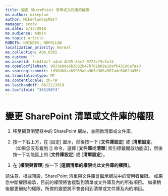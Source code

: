 ```yaml
---
title: 變更 SharePoint 清單或文件庫的權限
ms.author: mikeplum
author: MikePlumleyMSFT
manager: scotv
ms.date: 5/17/2018
ms.audience: Admin
ms.topic: article
ROBOTS: NOINDEX, NOFOLLOW
localization_priority: Normal
ms.collection: Adm_O365
ms.custom: ''
ms.assetid: 1cb414cf-a4a4-4b35-84c2-0723cf5c5a14
ms.openlocfilehash: 9033e8da6b3032b47b761b89e18af643100afaa0
ms.sourcegitcommit: 1d98db8acb9959aba3b5e308a567ade6b62da56c
ms.translationtype: MT
ms.contentlocale: zh-TW
ms.lasthandoff: 08/22/2019
ms.locfileid: "36519074"
---
```

# <a name="change-permissions-for-a-sharepoint-list-or-library"></a>變更 SharePoint 清單或文件庫的權限

1. 移至網頁瀏覽器中的 SharePoint 網站，並開啟清單或文件庫。
    
2. 按一下右上方，在 [設定] 圖示，然後按一下 [**文件庫設定**] 或 [**清單設定**。 （如果您沒有看到 [] 命令，選擇 [**文件庫**或**清單**] 索引標籤開啟功能區]，然後按一下功能區上的 [**文件庫設定**] 或 [**清單設定**）。 
    
3. 在 [**權限與管理**] 按一下 [**這個清單的權限**或**此文件庫的權限**]。
    
請注意，根據預設，SharePoint 清單與文件庫會繼承網站中的使用者權限。 如果您中斷權限繼承，目前的權限將會複製到清單或文件庫及內的所有項目。 如果稍後變更網站的權限，所做的變更將不會套用到清單或文件庫及內的項目。
  

